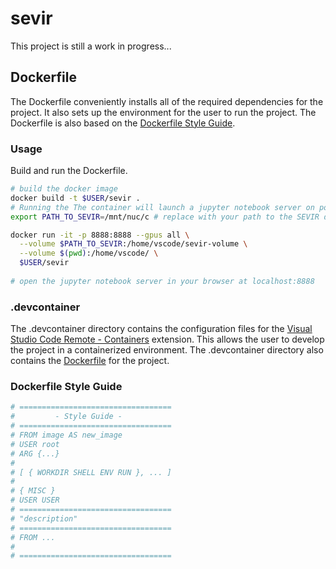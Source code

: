 # sevir

This project is still a work in progress...

## Dockerfile

The Dockerfile conveniently installs all of the required dependencies for the project. It also sets up the environment
for the user to run the project. The Dockerfile is also based on the [Dockerfile Style Guide](#dockerfile-style-guide).

### Usage

Build and run the Dockerfile.

```bash
# build the docker image
docker build -t $USER/sevir .
# Running the The container will launch a jupyter notebook server on port 8888.
export PATH_TO_SEVIR=/mnt/nuc/c # replace with your path to the SEVIR dataset

docker run -it -p 8888:8888 --gpus all \
  --volume $PATH_TO_SEVIR:/home/vscode/sevir-volume \
  --volume $(pwd):/home/vscode/ \
  $USER/sevir
  
# open the jupyter notebook server in your browser at localhost:8888
```

### .devcontainer

The .devcontainer directory contains the configuration files for the
[Visual Studio Code Remote - Containers](https://marketplace.visualstudio.com/items?itemName=ms-vscode-remote.remote-containers)
extension. This allows the user to develop the project in a containerized environment. The .devcontainer directory
also contains the [Dockerfile](#dockerfile) for the project.

### Dockerfile Style Guide

```bash
# ==================================
#         - Style Guide -
# ==================================
# FROM image AS new_image
# USER root
# ARG {...}
#
# [ { WORKDIR SHELL ENV RUN }, ... ]
#
# { MISC }
# USER USER
# ==================================
# "description"
# ==================================
# FROM ...
#
# ==================================
```
